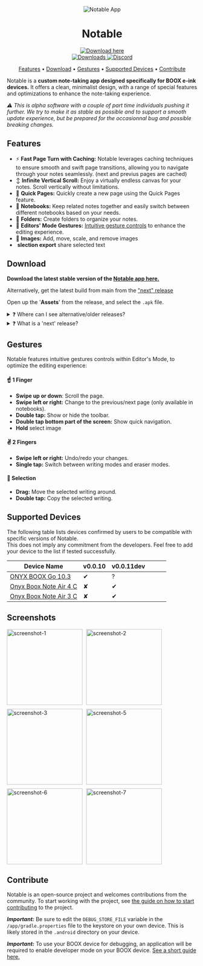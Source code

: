 <!-- markdownlint-configure-file {
  "MD013": {
    "code_blocks": false,
    "tables": false
  },
  "MD033": false,
  "MD041": false
} -->

<div align="center">

![Notable App](https://github.com/olup/notable/blob/main/app/src/main/res/mipmap-xxxhdpi/ic_launcher.png?raw=true "Notable Logo")
# Notable
  
  
<a href="https://github.com/olup/notable/releases/latest">
  <img src="https://img.shields.io/badge/-download%20here-informational" alt="Download here">
</a><br/>
  
  
<a href="https://github.com/olup/notable/releases/latest">
  <img src="https://img.shields.io/github/downloads/olup/notable/total?color=47c219" alt="Downloads">
</a>
<a href="https://discord.com/invite/X3tHWZHUQg">
  <img src="https://img.shields.io/badge/discord-7289da.svg" alt="Discord">
</a>
  
[Features](#features) •
[Download](#download) •
[Gestures](#gestures) •
[Supported Devices](#supported-devices) •
[Contribute](#contribute)
  
</div>


Notable is a **custom note-taking app designed specifically for BOOX e-ink devices.** It offers a clean, minimalist design, with a range of special features and optimizations to enhance the note-taking experience.

*⚠️ This is alpha software with a couple of part time individuals pushing it further. We try to make it as stable as possible and to support a smooth update experience, but be prepared for the occasionnal bug and possible breaking changes.*

## Features
* ⚡ **Fast Page Turn with Caching:** Notable leverages caching techniques to ensure smooth and swift page transitions, allowing you to navigate through your notes seamlessly. (next and previus pages are cached)
* ↕️ **Infinite Vertical Scroll:** Enjoy a virtually endless canvas for your notes. Scroll vertically without limitations.
* 📝 **Quick Pages:** Quickly create a new page using the Quick Pages feature.
* 📒 **Notebooks:** Keep related notes together and easily switch between different noteboo︂︂ks based on your needs.
* 📁 **Folders:** Create folders to organize your notes.
* 🤏 **Editors' Mode Gestures:** [Intuitive gesture controls](#gestures) to enhance the editing experience.
* 🌅 **Images:** Add, move, scale, and remove images
* ︂︂᠋︁  **slection export** share selected text

## Download
**Download the latest stable version of the [Notable app here.](https://github.com/olup/notable/releases/latest)**

Alternatively, get the latest build from main from the ["next" release](https://github.com/olup/notable/releases/next)

Open up the '**Assets**' from the release, and select the `.apk` file.

<details><summary title="Click to show/hide details">❓ Where can I see alternative/older releases?</summary><br/>
Select the projects <a href="https://github.com/olup/notable/tags" target="_blank">'Releases'</a> and download alternative versions of the Notable app.
</details>

<details><summary title="Click to show/hide details">❓ What is a 'next' release?</summary><br/>
The 'next' release is a pre-release, and will contain features imlemented but not yet released as part of a version - and sometimes experiments that could very well not be part a release.
</details>

## Gestures
Notable features intuitive gestures controls within Editor's Mode, to optimize the editing experience:
#### ☝️ 1 Finger
* **Swipe up or down**: Scroll the page.
* **Swipe left or right:** Change to the previous/next page (only available in notebooks).
* **Double tap:** Show or hide the toolbar.
* **Double tap bottom part of the screen:** Show quick navigation.
* **Hold** select image
#### ✌️ 2 Fingers
* **Swipe left or right:** Undo/redo your changes.
* **Single tap:** Switch between writing modes and eraser modes.

#### 🔲 Selection
* **Drag:** Move the selected writing around.
* **Double tap:** Copy the selected writing.

## Supported Devices

The following table lists devices confirmed by users to be compatible with specific versions of Notable.  
This does not imply any commitment from the developers. Feel free to add your device to the list if tested successfully.

| Device Name                                     | v0.0.10 | v0.0.11dev |   |  |  |
|------------------------------------------------|---------|-----------|---------|---------|---------|
| [ONYX BOOX Go 10.3](https://onyxboox.com/boox_go103) | ✔       | ?         |       |        |        |
| [Onyx Boox Note Air 4 C](https://onyxboox.pl/en/ebook-readers/onyx-boox-note-air-4-c) | ✘       | ✔         |        |        |        |
| [Onyx Boox Note Air 3 C](https://onyxboox.pl/en/ebook-readers/onyx-boox-note-air-3-c) | ✘       | ✔         |        |        |        |



## Screenshots

<div style="display: flex; flex-wrap: wrap; gap: 10px;">

<img src="https://github.com/user-attachments/assets/1dc04156-06f3-424c-92ee-9671c48fb83d" alt="screenshot-1" style="width:200px;"/>

<img src="https://github.com/user-attachments/assets/83895c63-7ffa-4558-8a5e-4742460d0e17" alt="screenshot-2" style="width:200px;"/>

<img src="https://github.com/user-attachments/assets/784c1954-d83b-4d43-8dfb-65478a8a1d9e" alt="screenshot-3" style="width:200px;"/>


<img src="https://github.com/user-attachments/assets/152265d5-b520-4d99-919c-754c8e6a7f8e" alt="screenshot-5" style="width:200px;"/>

<img src="https://github.com/user-attachments/assets/15a9f0a7-5326-4b5d-880c-a31b95a4d9bd" alt="screenshot-6" style="width:200px;"/>

<img src="https://github.com/user-attachments/assets/ac9f9138-948d-47d5-b94f-e721429f886f" alt="screenshot-7" style="width:200px;"/>

</div>



## Contribute
Notable is an open-source project and welcomes contributions from the community. 
To start working with the project, see [the guide on how to start contributing](https://docs.github.com/en/get-started/quickstart/contributing-to-projects) to the project. 

***Important:*** Be sure to edit the `DEBUG_STORE_FILE` variable in the `/app/gradle.properties` file to the keystore on your own device. This is likely stored in the `.android` directory on your device.

***Important:*** To use your BOOX device for debugging, an application will be required to enable developer mode on your BOOX device. [See a short guide here.](https://imgur.com/a/i1kb2UQ)  
